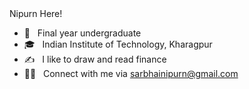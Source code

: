 </h1> Nipurn Here!</h1>

- 🤔 &nbsp; Final year undergraduate
- 🎓 &nbsp; Indian Institute of Technology, Kharagpur
- ✍️ &nbsp; I like to draw and read finance
- 🤝🏻 &nbsp; Connect with me via sarbhainipurn@gmail.com
